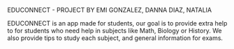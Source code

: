 EDUCONNECT - PROJECT BY EMI GONZALEZ, DANNA DIAZ, NATALIA

EDUCONNECT is an app made for students, our goal is to provide extra help to for students who need help in subjects like Math, Biology or History. We also provide tips to study each subject, and general information for exams.


